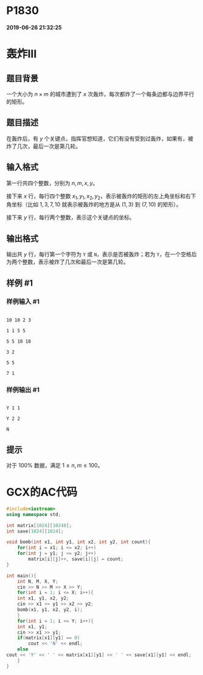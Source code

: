 
# P1830

**2019-06-26 21:32:25**
    
# 轰炸III

## 题目背景

一个大小为 $n\times m$ 的城市遭到了 $x$ 次轰炸，每次都炸了一个每条边都与边界平行的矩形。

## 题目描述

在轰炸后，有 $y$ 个关键点，指挥官想知道，它们有没有受到过轰炸，如果有，被炸了几次，最后一次是第几轮。

## 输入格式

第一行共四个整数，分别为 $n,m,x,y$。

接下来 $x$ 行，每行四个整数 $x_1,y_1,x_2,y_2$，表示被轰炸的矩形的左上角坐标和右下角坐标（比如 $1,3,7,10$ 就表示被轰炸的地方是从 $(1,3)$ 到 $(7,10)$ 的矩形）。

接下来 $y$ 行，每行两个整数，表示这个关键点的坐标。

## 输出格式

输出共 $y$ 行，每行第一个字符为 `Y` 或 `N`，表示是否被轰炸；若为 `Y`，在一个空格后为两个整数，表示被炸了几次和最后一次是第几轮。

## 样例 #1

### 样例输入 #1

```
10 10 2 3
1 1 5 5
5 5 10 10
3 2
5 5
7 1
```

### 样例输出 #1

```
Y 1 1
Y 2 2
N
```

## 提示

对于 $100\%$ 数据，满足 $1\le n,m\le 100$。

# GCX的AC代码
```cpp
#include<iostream>
using namespace std;

int matrix[1024][10240];
int save[1024][1024];

void bomb(int x1, int y1, int x2, int y2, int count){
    for(int i = x1; i <= x2; i++)
	for(int j = y1; j <= y2; j++)
	    matrix[i][j]++, save[i][j] = count;
}

int main(){
    int N, M, X, Y;
    cin >> N >> M >> X >> Y;
    for(int i = 1; i <= X; i++){
	int x1, y1, x2, y2;
	cin >> x1 >> y1 >> x2 >> y2;
	bomb(x1, y1, x2, y2, i);
    }
    for(int i = 1; i <= Y; i++){
	int x1, y1;
	cin >> x1 >> y1;
	if(matrix[x1][y1] == 0)
	    cout << 'N' << endl;
	else
cout << 'Y' << ' ' << matrix[x1][y1] << ' ' << save[x1][y1] << endl;
    }
}

```

